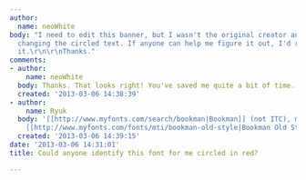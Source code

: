 ```yaml
---
author:
  name: neoWhite
body: "I need to edit this banner, but I wasn't the original creator and I'm just
  changing the circled text. If anyone can help me figure it out, I'd really appreciate
  it.\r\n\r\nThanks."
comments:
- author:
    name: neoWhite
  body: Thanks. That looks right! You've saved me quite a bit of time.
  created: '2013-03-06 14:38:39'
- author:
    name: Ryuk
  body: '[[http://www.myfonts.com/search/bookman|Bookman]] (not ITC), most probably
    [[http://www.myfonts.com/fonts/mti/bookman-old-style|Bookman Old Style Regular]].'
  created: '2013-03-06 14:39:15'
date: '2013-03-06 14:31:01'
title: Could anyone identify this font for me circled in red?

---
```

